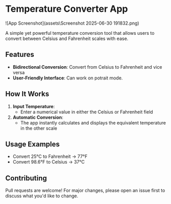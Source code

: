 # Temperature Converter App

![App Screenshot](assets\Screenshot 2025-06-30 191832.png)

A simple yet powerful temperature conversion tool that allows users to convert between Celsius and Fahrenheit scales with ease.

## Features

- **Bidirectional Conversion**: Convert from Celsius to Fahrenheit and vice versa
- **User-Friendly Interface**: Can work on potrait mode.

## How It Works

1. **Input Temperature**:
   - Enter a numerical value in either the Celsius or Fahrenheit field
2. **Automatic Conversion**:
   - The app instantly calculates and displays the equivalent temperature in the other scale

## Usage Examples

- Convert 25°C to Fahrenheit → 77°F
- Convert 98.6°F to Celsius → 37°C

## Contributing

Pull requests are welcome! For major changes, please open an issue first to discuss what you'd like to change.
